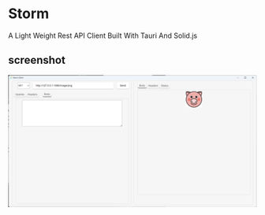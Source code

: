 # Storm

A Light Weight Rest API Client Built With Tauri And Solid.js

## screenshot

![screenshot](https://github.com/duyixian1234/Storm/raw/master/screenshots/screenshot.png)

